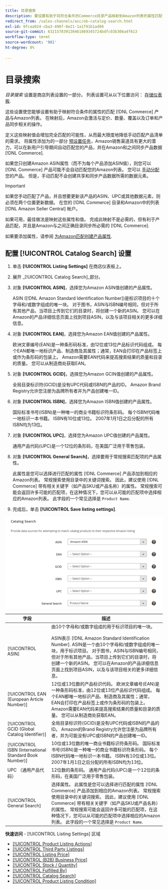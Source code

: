 ```yaml
---
title: 目录搜索
description: 要设置有助于将符合条件的Commerce目录产品映射到Amazon列表的属性匹配，请更新“目录搜索”设置。
redirect_from: /sales-channels/asc/ob-catalog-search.html
exl-id: 9fcaa924-cba3-498f-8e21-1a1f91b1ad04
source-git-commit: 632157839130461869345724bdfc03b306a4f613
workflow-type: tm+mt
source-wordcount: '981'
ht-degree: 0%

---
```


# 目录搜索

_目录搜索_ 设置是商店列表设置的一部分。 列表设置可从以下位置访问： [存储仪表板](./amazon-store-dashboard.md).

这些设置使您能够设置有助于映射符合条件的属性的匹配 [!DNL Commerce] 产品与Amazon列表。 在映射后，Amazon会激活与定价、数量、覆盖以及订单和产品同步相关的操作。

定义这些映射值会增加完全匹配的可能性，从而最大限度地降低手动匹配产品清单的需求。 将属性添加为的一部分 [预设置任务](./amazon-pre-setup-tasks.md)，Amazon销售渠道具有更大的潜力，可以在新用户引导期间自动匹配您的产品，并在Amazon和之间同步产品数据 [!DNL Commerce].

如果您只创建Amazon ASIN属性（而不为每个产品添加ASIN值），则您可以 [!DNL Commerce] 产品可能不会自动匹配您的Amazon列表。 您可以 [手动分配](./creating-assigning-catalog-products.md) 您的产品。 但是，手动匹配不会创建共享和同步产品数据所需的数据元素。

>[!IMPORTANT]
>
>如果您手动匹配了产品，并且想要更新该产品的ASIN、UPC或其他数据元素，则必须在两个位置更新数据。 在您的 [!DNL Commerce] 目录和Amazon中的列表 [!DNL Amazon Seller Central] 帐户。

如果可用，最佳做法是映射这些属性和值。 完成此映射不是必需的，但有利于产品匹配，并且是Amazon与之间正确目录同步所必需的 [!DNL Commerce].

如果要添加属性，请参阅 [为Amazon匹配创建产品属性](./ob-creating-magento-attributes.md).

## 配置 [!UICONTROL Catalog Search] 设置

1. 单击 **[!UICONTROL Listing Settings]** 在商店仪表板上。

1. 展开 _[!UICONTROL Catalog Search]_部分。

1. 对象 **[!UICONTROL ASIN]**，选择您为Amazon ASIN值创建的产品属性。

   ASIN ([!DNL Amazon Standard Identification Number])是标识项目的十个字母和/或数字组成的唯一块。 对于图书，ASIN与ISBN编号相同，但对于所有其他产品，当项目上传到它们的目录时，将创建一个新的ASIN。 您可以在Amazon的产品详细信息页面上找到项目ASIN，以及与该项目相关的更多详细信息。

1. 对象 **[!UICONTROL EAN]**，选择您为Amazon EAN值创建的产品属性。

   欧洲文章编号(EAN)是一种条形码标准，由12位或13位产品标识代码组成。 每个EAN都唯一地标识产品、制造商及其属性；通常，EAN会打印在产品标签上或作为条形码的包装上。 Amazon需要EAN代码来提高搜索结果的质量和目录的质量。 您可以从制造商处获取EAN。

1. 对象 **[!UICONTROL GCID]**，选择您为Amazon GCIN值创建的产品属性。

   全局目录标识符(GCID)是没有UPC代码或ISBN的产品的ID。 Amazon Brand Registry允许您注册为品牌所有者并为产品创建唯一ID。

1. 对象 **[!UICONTROL ISBN]**，选择您为Amazon ISBN值创建的产品属性。

   国际标准书号(ISBN)是一种唯一的商业书籍标识符条形码。 每个ISBN代码唯一地标识一本书籍。 ISBN有10位或13位。 2007年1月1日之后分配的所有ISBN均为13位。

1. 对象 **[!UICONTROL UPC]**，选择您为Amazon UPC值创建的产品属性。

   通用产品代码(UPC)是一个12位的条形码，在美国广泛用于零售包装。

1. 对象 **[!UICONTROL General Search]**，选择要用于常规搜索匹配项的产品属性。

   此属性是您可以选择进行匹配的属性 [!DNL Commerce] 产品添加到相应的Amazon列表。 常规搜索使用目录中的关键词搜索。 因此，建议使用 [!DNL Commerce] 带有相关关键字（如产品SKU或产品名称）的属性。 常规搜索可能会返回许多可能的匹配项，在这种情况下，您可以从可能的匹配项中选择相应的Amazon列表。 此字段的一个常见选择是 `Product Name`.

1. 完成后，单击 **[!UICONTROL Save listing settings]**.

![目录搜索](assets/amazon-catalog-search.png)

| 字段 | 描述 |
|--- |--- |
| [!UICONTROL ASIN] | 由10个字母和/或数字组成的用于标识项目的唯一块。<br><br>ASIN表示 [!DNL Amazon Standard Identification Number]. ASIN是一个由10个字母和/或数字组成的唯一块，用于标识项目。 对于图书，ASIN与ISBN编号相同，但对于所有其他产品，当项目上传到它们的目录时，将创建一个新的ASIN。 您可以在Amazon的产品详细信息页面上找到项目ASIN，以及与该项目相关的更多详细信息。 |
| [!UICONTROL EAN (European Article Number)] | 12位或13位数的产品标识代码。 欧洲文章编号(EAN)是一种条形码标准，由12位或13位产品标识代码组成。 每个EAN都唯一地标识产品、制造商及其属性；通常，EAN会打印在产品标签上或作为条形码的包装上。 Amazon需要EAN代码来提高搜索结果的质量和目录的质量。 您可以从制造商处获取EAN。 |
| [!UICONTROL GCID (Global Catalog Identifier)] | 全局目录标识符(GCID)是没有UPC代码或ISBN的产品的ID。 Amazon的Brand Registry允许您注册为品牌所有者，并为可能没有UPC或ISBN的产品创建唯一ID。 |
| [!UICONTROL ISBN (International Standard Book Number)] | 10位或13位数的唯一商业书籍标识符条形码。 国际标准书号(ISBN)是一种唯一的商业书籍标识符条形码。 每个ISBN代码唯一地标识一本书籍。 ISBN有10位或13位。 2007年1月1日之后分配的所有ISBN均为13位。 |
| UPC （通用产品代码） | 12位数的条形码。 通用产品代码(UPC)是一个12位的条形码，在美国广泛用于零售包装。 |
| [!UICONTROL General Search] | 选择属性。 此属性是您可以选择进行匹配的属性 [!DNL Commerce] 产品添加到相应的Amazon列表。 常规搜索使用目录中的关键词搜索。 因此，建议使用 [!DNL Commerce] 带有相关关键字（如产品SKU或产品名称）的属性。 常规搜索可能会返回许多可能的匹配项，在这种情况下，您可以从可能的匹配项中选择相应的Amazon列表。 此字段的一个常见选择是 `Product Name`. |

**快速访问** - [!UICONTROL Listing Settings] 区域

- [[!UICONTROL Product Listing Actions]](./product-listing-actions.md)
- [[!UICONTROL Third Party Listings]](./third-party-listing-settings.md)
- [[!UICONTROL Listing Price]](./listing-price.md)
- [[!UICONTROL (B2B) Business Price]](./business-pricing.md)
- [[!UICONTROL Stock / Quantity]](./stock-quantity.md)
- [[!UICONTROL Fulfilled By]](./fulfilled-by.md)
- [[!UICONTROL Catalog Search]](./catalog-search.md)
- [[!UICONTROL Product Listing Condition]](./product-listing-condition.md)
